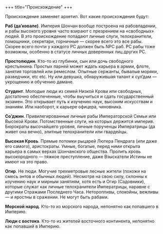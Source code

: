 +++
title="Происхождение"
+++

Происхождение заменяет архетип. Вот какие происхождения будут:


**Раб (да’ковале)**.  Империя Шончан вообще построена на рабовладении, и рабы высокого уровня часто взирают с презрением на «свободных» людей. В это происхождение попадают личные слуги, телохранители, помощники, секретари, горничные — скорее всего это все рабы. Скорее всего почти у каждого PC должен быть NPC раб. PC рабы тоже возможны, особенно в статусе личных доверенных лиц других PC.

**Простолюдин**. Кто-то из глубинки, сын или дочь свободного крестьянина. Простых парней может ждать карьера в армии, флоте, занятия торговлей или ремеслом. Опытные сержанты, бывалые моряки, разведчики, etc etc. Ну или девушка, обнаружившая талант к сул’дам — укрощению и обучению дамане. 

**Студент**. Молодые люди из семей Низкой Крови или свободных, достаточно обеспеченные, чтобы выучиться и сдать государственный экзамен. Это открывает путь к изучению наук, высоким искусствам и знаниям. Или наоборот, к карьере офицера, чиновника. 

**Со’джин**. Привилегированные личные рабы Императорской Семьи или Высокой Крови. Потомственные слуги, на которых держится империя. Бюрократы высочайшего уровня, личные порученцы Императрицы (да живет она вечно), элитные телохранители или гвардейцы. 

**Высокая Кровь**. Прямые потомки рыцарей Лютера Пендрага (или даже его самого), аристократы. Умные, богатые, перед ними открыта карьера в самых верхах Шончанского общества. Пролить кровь высокородного — тяжкое преступление, даже Взыскатели Истины не имеют на это право.

**Огир**. Не люди. Могучие трехметровые лесные жители (похожи на смесь энтов и обычных людей). Несмотря на свою силу, склонны к изучению наук и мирным занятиям, хотя есть и Огир (Садовники), которые служат как личные телохранители Императрицы, наравне с другими Стражами Последнего Часа. Неторопливы, спокойны, вежливы — и яростны в сражении. Не могут быть рабами.

**Морской народ**. Кто-то из морского народа, непонятно как попавшего в Империю.

**Люди с востока**. Кто-то из жителей восточного континента, непонятно как попавший в Империю.